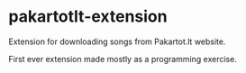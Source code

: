 # pakartotlt-extension
Extension for downloading songs from Pakartot.lt website.

First ever extension made mostly as a programming exercise.
